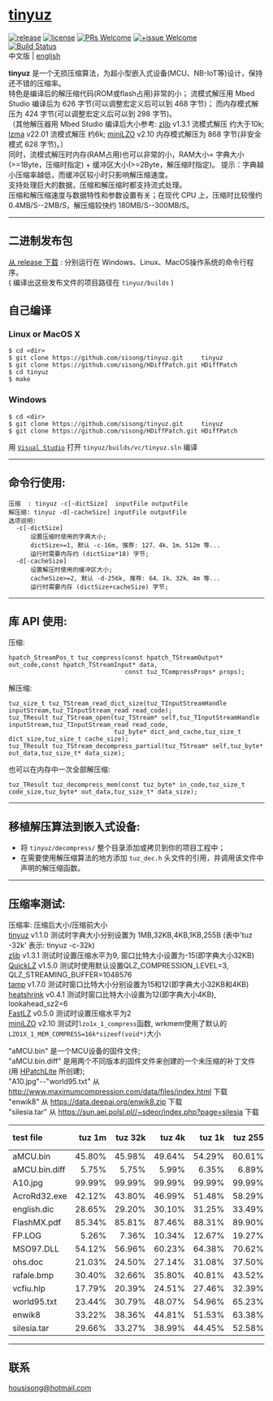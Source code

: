 # [tinyuz]
[![release](https://img.shields.io/badge/release-v1.1.0-blue.svg)](https://github.com/sisong/tinyuz/releases) 
[![license](https://img.shields.io/badge/license-MIT-blue.svg)](https://github.com/sisong/tinyuz/blob/master/LICENSE) 
[![PRs Welcome](https://img.shields.io/badge/PRs-welcome-blue.svg)](https://github.com/sisong/tinyuz/pulls)
[![+issue Welcome](https://img.shields.io/github/issues-raw/sisong/tinyuz?color=green&label=%2Bissue%20welcome)](https://github.com/sisong/tinyuz/issues)   
[![Build Status](https://github.com/sisong/tinyuz/workflows/ci/badge.svg?branch=master)](https://github.com/sisong/tinyuz/actions?query=workflow%3Aci+branch%3Amaster)   
 中文版 | [english](README.md)   

**tinyuz** 是一个无损压缩算法，为超小型嵌入式设备(MCU、NB-IoT等)设计，保持还不错的压缩率。   
特色是编译后的解压缩代码(ROM或flash占用)非常的小； 
流模式解压用 Mbed Studio 编译后为 626 字节(可以调整宏定义后可以到 468 字节)； 
而内存模式解压为 424 字节(可以调整宏定义后可以到 298 字节)。   
（其他解压器用 Mbed Studio 编译后大小参考: [zlib] v1.3.1 流模式解压 约大于10k; [lzma] v22.01 流模式解压 约6k; [miniLZO] v2.10 内存模式解压为 868 字节(非安全模式 628 字节)。）   
同时，流模式解压时内存(RAM占用)也可以非常的小，RAM大小= 字典大小(>=1Byte，压缩时指定) + 缓冲区大小(>=2Byte，解压缩时指定)。 
提示：字典越小压缩率越低，而缓冲区较小时只影响解压缩速度。   
支持处理巨大的数据，压缩和解压缩时都支持流式处理。   
压缩和解压缩速度与数据特性和参数设置有关；在现代 CPU 上，压缩时比较慢约 0.4MB/S--2MB/S，解压缩较快约 180MB/S--300MB/S。   

[tinyuz]: https://github.com/sisong/tinyuz
[HPatchLite]: https://github.com/sisong/HPatchLite
[zlib]: https://github.com/madler/zlib
[lzma]: https://www.7-zip.org/sdk.html
[QuickLZ]: http://www.quicklz.com/order.html
[tamp]: https://github.com/BrianPugh/tamp
[heatshrink]: https://github.com/atomicobject/heatshrink
[FastLZ]: https://github.com/ariya/fastlz
[miniLZO]: http://www.oberhumer.com/opensource/lzo

---
## 二进制发布包
[从 release 下载](https://github.com/sisong/tinyuz/releases) : 分别运行在 Windows、Linux、MacOS操作系统的命令行程序。     
( 编译出这些发布文件的项目路径在 `tinyuz/builds` )   

## 自己编译
### Linux or MacOS X ###
```
$ cd <dir>
$ git clone https://github.com/sisong/tinyuz.git     tinyuz
$ git clone https://github.com/sisong/HDiffPatch.git HDiffPatch
$ cd tinyuz
$ make
```
### Windows ###
```
$ cd <dir>
$ git clone https://github.com/sisong/tinyuz.git     tinyuz
$ git clone https://github.com/sisong/HDiffPatch.git HDiffPatch
```
用 [`Visual Studio`](https://visualstudio.microsoft.com) 打开 `tinyuz/builds/vc/tinyuz.sln` 编译   

---
## 命令行使用:  
```
压缩  : tinyuz -c[-dictSize]  inputFile outputFile
解压缩: tinyuz -d[-cacheSize] inputFile outputFile
选项说明:
  -c[-dictSize]
      设置压缩时使用的字典大小;
      dictSize>=1, 默认 -c-16m, 推荐: 127、4k、1m、512m 等...
      运行时需要内存约 (dictSize*18) 字节;
  -d[-cacheSize]
      设置解压时使用的缓冲区大小;
      cacheSize>=2, 默认 -d-256k, 推荐: 64、1k、32k、4m 等...
      运行时需要内存 (dictSize+cacheSize) 字节;
```

---
## 库 API 使用:
压缩:
```
hpatch_StreamPos_t tuz_compress(const hpatch_TStreamOutput* out_code,const hpatch_TStreamInput* data,
                                const tuz_TCompressProps* props);
```
解压缩:
```
tuz_size_t tuz_TStream_read_dict_size(tuz_TInputStreamHandle inputStream,tuz_TInputStream_read read_code);
tuz_TResult tuz_TStream_open(tuz_TStream* self,tuz_TInputStreamHandle inputStream,tuz_TInputStream_read read_code,
                             tuz_byte* dict_and_cache,tuz_size_t dict_size,tuz_size_t cache_size);
tuz_TResult tuz_TStream_decompress_partial(tuz_TStream* self,tuz_byte* out_data,tuz_size_t* data_size);
```
也可以在内存中一次全部解压缩:
```
tuz_TResult tuz_decompress_mem(const tuz_byte* in_code,tuz_size_t code_size,tuz_byte* out_data,tuz_size_t* data_size);
```

---
## 移植解压算法到嵌入式设备:
* 将 `tinyuz/decompress/` 整个目录添加或拷贝到你的项目工程中；
* 在需要使用解压缩算法的地方添加 `tuz_dec.h` 头文件的引用，并调用该文件中声明的解压缩函数。

---
## 压缩率测试:
压缩率: 压缩后大小/压缩前大小   
[tinyuz] v1.1.0 测试时字典大小分别设置为 1MB,32KB,4KB,1KB,255B 
(表中'tuz -32k' 表示: tinyuz -c-32k)   
[zlib] v1.3.1 测试时设置压缩水平为9, 窗口比特大小设置为-15(即字典大小32KB)   
[QuickLZ] v1.5.0 测试时使用默认设置QLZ_COMPRESSION_LEVEL=3, QLZ_STREAMING_BUFFER=1048576   
[tamp] v1.7.0 测试时窗口比特大小分别设置为15和12(即字典大小32KB和4KB)   
[heatshrink] v0.4.1 测试时窗口比特大小设置为12(即字典大小4KB), lookahead_sz2=6   
[FastLZ] v0.5.0 测试时设置压缩水平为2   
[miniLZO] v2.10 测试时`lzo1x_1_compress`函数, wrkmem使用了默认的`LZO1X_1_MEM_COMPRESS=16k*sizeof(void*)`大小   
   
"aMCU.bin" 是一个MCU设备的固件文件;   
"aMCU.bin.diff" 是用两个不同版本的固件文件来创建的一个未压缩的补丁文件(用 [HPatchLite] 所创建);   
"A10.jpg"--"world95.txt" 从 http://www.maximumcompression.com/data/files/index.html 下载   
"enwik8" 从 https://data.deepai.org/enwik8.zip 下载   
"silesia.tar" 从 https://sun.aei.polsl.pl//~sdeor/index.php?page=silesia 下载
   
|test file|tuz 1m|tuz 32k|tuz 4k|tuz 1k|tuz 255|zlib 32k|QuickLZ|tamp 32k|tamp 4k|heatshrink 4k|FastLZ|miniLZO
|:----|----:|----:|----:|----:|----:|----:|----:|----:|----:|----:|----:|----:|
aMCU.bin|45.80%|45.98%|49.64%|54.29%|60.61%|46.54%|54.49%|57.87%|56.11%|58.52%|62.21%|61.33%
aMCU.bin.diff|5.75%|5.75%|5.99%|6.35%|6.89%|5.29%|9.52%|18.91%|16.78%|9.26%|12.50%|14.21%
A10.jpg|99.99%|99.99%|99.99%|99.99%|99.99%|99.88%|100.00%|107.79%|108.27%|112.16%|102.91%|100.38%
AcroRd32.exe|42.12%|43.80%|46.99%|51.48%|58.29%|44.88%|52.07%|55.86%|54.17%|56.15%|61.22%|61.44%
english.dic|28.65%|29.20%|30.10%|31.25%|33.49%|25.83%|35.50%|39.81%|36.64%|36.82%|40.86%|43.82%
FlashMX.pdf|85.34%|85.81%|87.46%|88.31%|89.90%|84.76%|100.00%|92.92%|93.40%|96.60%|89.57%|91.73%
FP.LOG|5.26%|7.36%|10.34%|12.67%|19.27%|6.46%|8.59%|20.95%|21.51%|14.12%|11.97%|13.01%
MSO97.DLL|54.12%|56.96%|60.23%|64.38%|70.62%|57.94%|65.65%|67.75%|65.78%|70.49%|74.80%|75.57%
ohs.doc|21.03%|24.50%|27.14%|31.08%|37.50%|24.05%|25.72%|38.34%|38.15%|33.51%|28.31%|30.41%
rafale.bmp|30.40%|32.66%|35.80%|40.81%|43.52%|30.23%|42.06%|37.38%|39.72%|40.30%|52.63%|55.41%
vcfiu.hlp|17.79%|20.39%|24.51%|27.46%|32.39%|20.41%|24.88%|32.77%|33.87%|30.42%|32.36%|34.10%
world95.txt|23.44%|30.79%|48.07%|54.96%|65.23%|28.87%|35.17%|38.18%|51.30%|54.32%|52.04%|51.56%
enwik8|33.22%|38.36%|44.81%|51.53%|63.38%|36.45%|44.79%|44.48%|48.04%|50.41%|54.52%|55.79%
silesia.tar|29.66%|33.27%|38.99%|44.45%|52.58%|31.98%|38.60%|42.77%|45.09%|44.27%|47.25%|47.50%

---
## 联系
housisong@hotmail.com  

